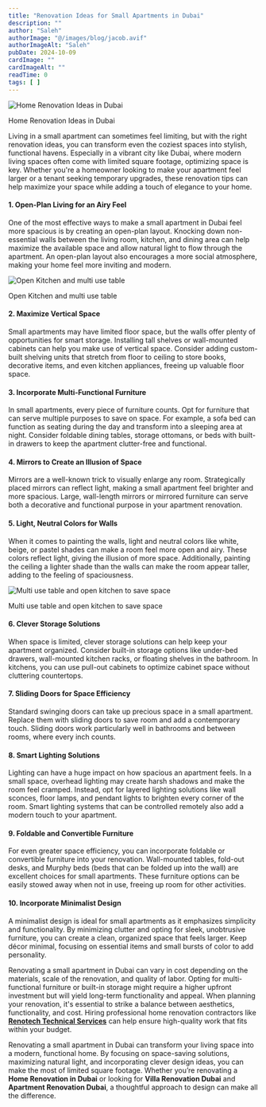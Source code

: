 ```yaml
---
title: "Renovation Ideas for Small Apartments in Dubai"
description: ""
author: "Saleh"
authorImage: "@/images/blog/jacob.avif"
authorImageAlt: "Saleh"
pubDate: 2024-10-09
cardImage: ""
cardImageAlt: ""
readTime: 0
tags: [ ]
---
```


![Home Renovation Ideas in Dubai](https://img1.wsimg.com/isteam/ip/c49a412a-7d5c-4c86-b371-17b58bdd84ac/pexels-heyho-7587781.jpg/:/rs=w:1280 "Home Renovation Ideas in Dubai")

Home Renovation Ideas in Dubai

Living in a small apartment can sometimes feel limiting, but with the right renovation ideas, you can transform even the coziest spaces into stylish, functional havens. Especially in a vibrant city like Dubai, where modern living spaces often come with limited square footage, optimizing space is key. Whether you're a homeowner looking to make your apartment feel larger or a tenant seeking temporary upgrades, these renovation tips can help maximize your space while adding a touch of elegance to your home.

#### 1.  **Open-Plan Living for an Airy Feel**

One of the most effective ways to make a small apartment in Dubai feel more spacious is by creating an open-plan layout. Knocking down non-essential walls between the living room, kitchen, and dining area can help maximize the available space and allow natural light to flow through the apartment. An open-plan layout also encourages a more social atmosphere, making your home feel more inviting and modern.

  

![Open Kitchen and multi use table](https://img1.wsimg.com/isteam/ip/c49a412a-7d5c-4c86-b371-17b58bdd84ac/pexels-jonathanborba-10115005.jpg/:/rs=w:1280 "Open Kitchen and multi use table")

Open Kitchen and multi use table

#### 2.  **Maximize Vertical Space**

Small apartments may have limited floor space, but the walls offer plenty of opportunities for smart storage. Installing tall shelves or wall-mounted cabinets can help you make use of vertical space. Consider adding custom-built shelving units that stretch from floor to ceiling to store books, decorative items, and even kitchen appliances, freeing up valuable floor space.

#### 3.  **Incorporate Multi-Functional Furniture**

In small apartments, every piece of furniture counts. Opt for furniture that can serve multiple purposes to save on space. For example, a sofa bed can function as seating during the day and transform into a sleeping area at night. Consider foldable dining tables, storage ottomans, or beds with built-in drawers to keep the apartment clutter-free and functional.

#### 4.  **Mirrors to Create an Illusion of Space**

Mirrors are a well-known trick to visually enlarge any room. Strategically placed mirrors can reflect light, making a small apartment feel brighter and more spacious. Large, wall-length mirrors or mirrored furniture can serve both a decorative and functional purpose in your apartment renovation.

#### 5.  **Light, Neutral Colors for Walls**

When it comes to painting the walls, light and neutral colors like white, beige, or pastel shades can make a room feel more open and airy. These colors reflect light, giving the illusion of more space. Additionally, painting the ceiling a lighter shade than the walls can make the room appear taller, adding to the feeling of spaciousness.

  

![Multi use table and open kitchen to save space](https://img1.wsimg.com/isteam/ip/c49a412a-7d5c-4c86-b371-17b58bdd84ac/pexels-heyho-7534296.jpg/:/cr=t:0%25,l:0%25,w:100%25,h:100%25/rs=w:1280 "Multi use table and open kitchen to save space")

Multi use table and open kitchen to save space

#### 6.  **Clever Storage Solutions**

When space is limited, clever storage solutions can help keep your apartment organized. Consider built-in storage options like under-bed drawers, wall-mounted kitchen racks, or floating shelves in the bathroom. In kitchens, you can use pull-out cabinets to optimize cabinet space without cluttering countertops.

#### 7.  **Sliding Doors for Space Efficiency**

Standard swinging doors can take up precious space in a small apartment. Replace them with sliding doors to save room and add a contemporary touch. Sliding doors work particularly well in bathrooms and between rooms, where every inch counts.

#### 8.  **Smart Lighting Solutions**

Lighting can have a huge impact on how spacious an apartment feels. In a small space, overhead lighting may create harsh shadows and make the room feel cramped. Instead, opt for layered lighting solutions like wall sconces, floor lamps, and pendant lights to brighten every corner of the room. Smart lighting systems that can be controlled remotely also add a modern touch to your apartment.

#### 9.  **Foldable and Convertible Furniture**

For even greater space efficiency, you can incorporate foldable or convertible furniture into your renovation. Wall-mounted tables, fold-out desks, and Murphy beds (beds that can be folded up into the wall) are excellent choices for small apartments. These furniture options can be easily stowed away when not in use, freeing up room for other activities.

#### 10.  **Incorporate Minimalist Design**

A minimalist design is ideal for small apartments as it emphasizes simplicity and functionality. By minimizing clutter and opting for sleek, unobtrusive furniture, you can create a clean, organized space that feels larger. Keep décor minimal, focusing on essential items and small bursts of color to add personality.

Renovating a small apartment in Dubai can vary in cost depending on the materials, scale of the renovation, and quality of labor. Opting for multi-functional furniture or built-in storage might require a higher upfront investment but will yield long-term functionality and appeal. When planning your renovation, it's essential to strike a balance between aesthetics, functionality, and cost. Hiring professional home renovation contractors like  [**Renotech Technical Services**](https://renovtekdubai.com/)  can help ensure high-quality work that fits within your budget.

Renovating a small apartment in Dubai can transform your living space into a modern, functional home. By focusing on space-saving solutions, maximizing natural light, and incorporating clever design ideas, you can make the most of limited square footage. Whether you’re renovating a  **Home Renovation in Dubai**  or looking for  **Villa Renovation Dubai**  and  **Apartment Renovation Dubai**, a thoughtful approach to design can make all the difference.